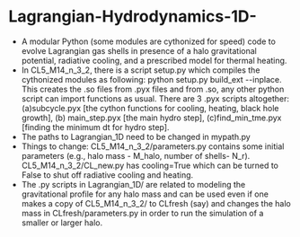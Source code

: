 # Lagrangian-Hydrodynamics-1D-
* A modular Python (some modules are cythonized for speed) code to evolve Lagrangian gas shells in presence of a halo gravitational potential, radiative cooling, and a prescribed model for thermal heating. 
* In CL5_M14_n_3_2, there is a script setup.py which compiles the cythonized modules as following: python setup.py build_ext --inplace. This creates the .so files from .pyx files and from .so, any other python script can import functions as usual. There are 3 .pyx scripts altogether: (a)subcycle.pyx [the cython functions for cooling, heating, black hole growth], (b) main_step.pyx [the main hydro step], (c)find_min_tme.pyx [finding the minimum dt for hydro step].
* The paths to Lagrangian_1D need to be changed in mypath.py
* Things to change: CL5_M14_n_3_2/parameters.py contains some initial parameters (e.g., halo mass - M_halo, number of shells- N_r). CL5_M14_n_3_2/CL_new.py has cooling=True which can be turned to False to shut off radiative cooling and heating. 
* The .py scripts in Lagrangian_1D/ are related to modeling the gravitational profile for any halo mass and can be used even if one makes a copy of CL5_M14_n_3_2/ to CLfresh (say) and changes the halo mass in CLfresh/parameters.py in order to run the simulation of a smaller or larger halo. 
